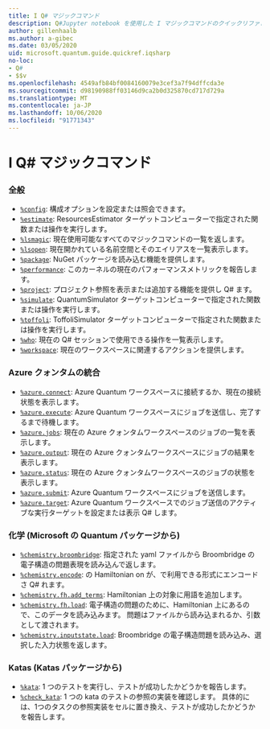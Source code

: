 ```yaml
---
title: I Q# マジックコマンド
description: Q#Jupyter notebook を使用した I マジックコマンドのクイックリファレンスページ Q#
author: gillenhaalb
ms.author: a-gibec
ms.date: 03/05/2020
uid: microsoft.quantum.guide.quickref.iqsharp
no-loc:
- Q#
- $$v
ms.openlocfilehash: 4549afb84bf0084160079e3cef3a7f94dffcda3e
ms.sourcegitcommit: d98190988ff03146d9ca2b0d325870cd717d729a
ms.translationtype: MT
ms.contentlocale: ja-JP
ms.lasthandoff: 10/06/2020
ms.locfileid: "91771343"
---
```

# <a name="ino-locq-magic-commands"></a>I Q# マジックコマンド

### <a name="general"></a>全般

- [`%config`](xref:microsoft.quantum.iqsharp.magic-ref.config): 構成オプションを設定または照会できます。
- [`%estimate`](xref:microsoft.quantum.iqsharp.magic-ref.estimate): ResourcesEstimator ターゲットコンピューターで指定された関数または操作を実行します。
- [`%lsmagic`](xref:microsoft.quantum.iqsharp.magic-ref.lsmagic): 現在使用可能なすべてのマジックコマンドの一覧を返します。
- [`%lsopen`](xref:microsoft.quantum.iqsharp.magic-ref.lsopen): 現在開かれている名前空間とそのエイリアスを一覧表示します。
- [`%package`](xref:microsoft.quantum.iqsharp.magic-ref.package): NuGet パッケージを読み込む機能を提供します。
- [`%performance`](xref:microsoft.quantum.iqsharp.magic-ref.performance): このカーネルの現在のパフォーマンスメトリックを報告します。
- [`%project`](xref:microsoft.quantum.iqsharp.magic-ref.project): プロジェクト参照を表示または追加する機能を提供し Q# ます。 
- [`%simulate`](xref:microsoft.quantum.iqsharp.magic-ref.simulate): QuantumSimulator ターゲットコンピューターで指定された関数または操作を実行します。
- [`%toffoli`](xref:microsoft.quantum.iqsharp.magic-ref.toffoli): ToffoliSimulator ターゲットコンピューターで指定された関数または操作を実行します。
- [`%who`](xref:microsoft.quantum.iqsharp.magic-ref.who): 現在の Q# セッションで使用できる操作を一覧表示します。
- [`%workspace`](xref:microsoft.quantum.iqsharp.magic-ref.workspace): 現在のワークスペースに関連するアクションを提供します。

### <a name="azure-quantum-integration"></a>Azure クォンタムの統合

- [`%azure.connect`](xref:microsoft.quantum.iqsharp.magic-ref.azure.connect): Azure Quantum ワークスペースに接続するか、現在の接続状態を表示します。
- [`%azure.execute`](xref:microsoft.quantum.iqsharp.magic-ref.azure.execute): Azure Quantum ワークスペースにジョブを送信し、完了するまで待機します。
- [`%azure.jobs`](xref:microsoft.quantum.iqsharp.magic-ref.azure.jobs): 現在の Azure クォンタムワークスペースのジョブの一覧を表示します。
- [`%azure.output`](xref:microsoft.quantum.iqsharp.magic-ref.azure.output): 現在の Azure クォンタムワークスペースにジョブの結果を表示します。
- [`%azure.status`](xref:microsoft.quantum.iqsharp.magic-ref.azure.status): 現在の Azure クォンタムワークスペースのジョブの状態を表示します。
- [`%azure.submit`](xref:microsoft.quantum.iqsharp.magic-ref.azure.submit): Azure Quantum ワークスペースにジョブを送信します。
- [`%azure.target`](xref:microsoft.quantum.iqsharp.magic-ref.azure.target): Azure Quantum ワークスペースでのジョブ送信のアクティブな実行ターゲットを設定または表示 Q# します。

### <a name="chemistry-from-microsoftquantumchemistry-package"></a>化学 (Microsoft の Quantum パッケージから)

- [`%chemistry.broombridge`](xref:microsoft.quantum.iqsharp.magic-ref.chemistry.broombridge): 指定された yaml ファイルから Broombridge の電子構造の問題表現を読み込んで返します。
- [`%chemistry.encode`](xref:microsoft.quantum.iqsharp.magic-ref.chemistry.encode): の Hamiltonian on が、で利用できる形式にエンコードさ Q# れます。
- [`%chemistry.fh.add_terms`](xref:microsoft.quantum.iqsharp.magic-ref.chemistry.fh.add_terms): Hamiltonian 上の対象に用語を追加します。
- [`%chemistry.fh.load`](xref:microsoft.quantum.iqsharp.magic-ref.chemistry.fh.load): 電子構造の問題のために、Hamiltonian 上にあるので、このデータを読み込みます。 問題はファイルから読み込まれるか、引数として渡されます。
- [`%chemistry.inputstate.load`](xref:microsoft.quantum.iqsharp.magic-ref.chemistry.inputstate.load): Broombridge の電子構造問題を読み込み、選択した入力状態を返します。

### <a name="katas-from-microsoftquantumkatas-package"></a>Katas (Katas パッケージから)

- [`%kata`](xref:microsoft.quantum.iqsharp.magic-ref.kata): 1 つのテストを実行し、テストが成功したかどうかを報告します。
- [`%check_kata`](xref:microsoft.quantum.iqsharp.magic-ref.check_kata): 1 つの kata のテストの参照の実装を確認します。
    具体的には、1つのタスクの参照実装をセルに置き換え、テストが成功したかどうかを報告します。
